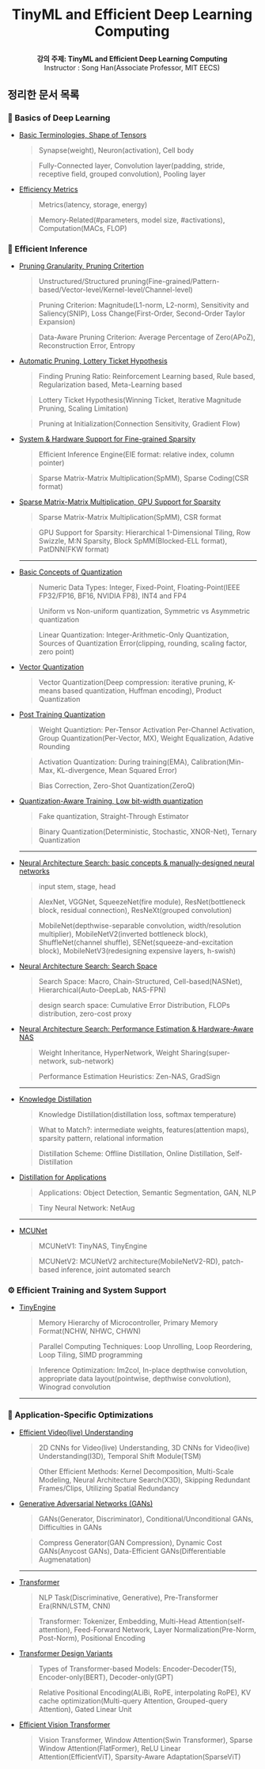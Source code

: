 <div width="100%" height="100%" align="center">
  
<h1 align="center">
  <p align="center">TinyML and Efficient Deep Learning Computing</p>
</h1>
  
  
<b>강의 주제: TinyML and Efficient Deep Learning Computing</b>
<br>
Instructor : Song Han(Associate Professor, MIT EECS)

</div>

## 정리한 문서 목록

### 📖 Basics of Deep Learning

- [Basic Terminologies, Shape of Tensors](https://github.com/erectbranch/TinyML_and_Efficient_DLC/tree/master/2022/lec02/summary01)

  > Synapse(weight), Neuron(activation), Cell body

  > Fully-Connected layer, Convolution layer(padding, stride, receptive field, grouped convolution), Pooling layer

- [Efficiency Metrics](https://github.com/erectbranch/TinyML_and_Efficient_DLC/tree/master/2022/lec02/summary02)

  > Metrics(latency, storage, energy)

  > Memory-Related(\#parameters, model size, \#activations), Computation(MACs, FLOP)

### 📔 Efficient Inference

- [Pruning Granularity, Pruning Critertion](https://github.com/erectbranch/TinyML_and_Efficient_DLC/tree/master/2022/lec03)

  > Unstructured/Structured pruning(Fine-grained/Pattern-based/Vector-level/Kernel-level/Channel-level)
  
  > Pruning Criterion: Magnitude(L1-norm, L2-norm), Sensitivity and Saliency(SNIP), Loss Change(First-Order, Second-Order Taylor Expansion)
  
  > Data-Aware Pruning Criterion: Average Percentage of Zero(APoZ), Reconstruction Error, Entropy

- [Automatic Pruning, Lottery Ticket Hypothesis](https://github.com/erectbranch/TinyML_and_Efficient_DLC/tree/master/2022/lec04/summary01)

  > Finding Pruning Ratio: Reinforcement Learning based, Rule based, Regularization based, Meta-Learning based 

  > Lottery Ticket Hypothesis(Winning Ticket, Iterative Magnitude Pruning, Scaling Limitation)

  > Pruning at Initialization(Connection Sensitivity, Gradient Flow)

- [System & Hardware Support for Fine-grained Sparsity](https://github.com/erectbranch/TinyML_and_Efficient_DLC/tree/master/2022/lec04/summary02)

  > Efficient Inference Engine(EIE format: relative index, column pointer)

  > Sparse Matrix-Matrix Multiplication(SpMM), Sparse Coding(CSR format)

- [Sparse Matrix-Matrix Multiplication, GPU Support for Sparsity](https://github.com/erectbranch/TinyML_and_Efficient_DLC/tree/master/2022/lec04/summary03)

  > Sparse Matrix-Matrix Multiplication(SpMM), CSR format

  > GPU Support for Sparsity: Hierarchical 1-Dimensional Tiling, Row Swizzle, M:N Sparsity, Block SpMM(Blocked-ELL format), PatDNN(FKW format)

  ---

- [Basic Concepts of Quantization](https://github.com/erectbranch/TinyML_and_Efficient_DLC/tree/master/2022/lec05/summary01)

  > Numeric Data Types: Integer, Fixed-Point, Floating-Point(IEEE FP32/FP16, BF16, NVIDIA FP8), INT4 and FP4

  > Uniform vs Non-uniform quantization, Symmetric vs Asymmetric quantization

  > Linear Quantization: Integer-Arithmetic-Only Quantization, Sources of Quantization Error(clipping, rounding, scaling factor, zero point)

- [Vector Quantization](https://github.com/erectbranch/TinyML_and_Efficient_DLC/tree/master/2022/lec05/summary02)

  > Vector Quantization(Deep compression: iterative pruning, K-means based quantization, Huffman encoding), Product Quantization

- [Post Training Quantization](https://github.com/erectbranch/TinyML_and_Efficient_DLC/tree/master/2022/lec06/summary01)

  > Weight Quantiztion: Per-Tensor Activation Per-Channel Activation, Group Quantization(Per-Vector, MX), Weight Equalization, Adative Rounding

  > Activation Quantization: During training(EMA), Calibration(Min-Max, KL-divergence, Mean Squared Error)

  > Bias Correction, Zero-Shot Quantization(ZeroQ)

- [Quantization-Aware Training, Low bit-width quantization](https://github.com/erectbranch/TinyML_and_Efficient_DLC/tree/master/2022/lec06/summary02)

  > Fake quantization, Straight-Through Estimator

  > Binary Quantization(Deterministic, Stochastic, XNOR-Net), Ternary Quantization

  ---

- [Neural Architecture Search: basic concepts & manually-designed neural networks](https://github.com/erectbranch/TinyML_and_Efficient_DLC/tree/master/2022/lec07/summary01)

  > input stem, stage, head
  
  > AlexNet, VGGNet, SqueezeNet(fire module), ResNet(bottleneck block, residual connection), ResNeXt(grouped convolution)
  
  > MobileNet(depthwise-separable convolution, width/resolution multiplier), MobileNetV2(inverted bottleneck block), ShuffleNet(channel shuffle), SENet(squeeze-and-excitation block), MobileNetV3(redesigning expensive layers, h-swish)

- [Neural Architecture Search: Search Space](https://github.com/erectbranch/TinyML_and_Efficient_DLC/tree/master/2022/lec07/summary02)

  > Search Space: Macro, Chain-Structured, Cell-based(NASNet), Hierarchical(Auto-DeepLab, NAS-FPN)

  > design search space: Cumulative Error Distribution, FLOPs distribution, zero-cost proxy

- [Neural Architecture Search: Performance Estimation & Hardware-Aware NAS](https://github.com/erectbranch/TinyML_and_Efficient_DLC/tree/master/2022/lec08)

  > Weight Inheritance, HyperNetwork, Weight Sharing(super-network, sub-network)

  > Performance Estimation Heuristics: Zen-NAS, GradSign

  ---

- [Knowledge Distillation](https://github.com/erectbranch/TinyML_and_Efficient_DLC/tree/master/2022/lec10/summary01)

  > Knowledge Distillation(distillation loss, softmax temperature)
  
  > What to Match?: intermediate weights, features(attention maps), sparsity pattern, relational information

  > Distillation Scheme: Offline Distillation, Online Distillation, Self-Distillation

- [Distillation for Applications](https://github.com/erectbranch/TinyML_and_Efficient_DLC/tree/master/2022/lec10/summary02)

  > Applications: Object Detection, Semantic Segmentation, GAN, NLP

  > Tiny Neural Network: NetAug

  ---

- [MCUNet](https://github.com/erectbranch/TinyML_and_Efficient_DLC/tree/master/2022/lec11)

  > MCUNetV1: TinyNAS, TinyEngine

  > MCUNetV2: MCUNetV2 architecture(MobileNetV2-RD), patch-based inference, joint automated search

### ⚙️ Efficient Training and System Support

- [TinyEngine](https://github.com/erectbranch/TinyML_and_Efficient_DLC/tree/master/2022/lec17)

  > Memory Hierarchy of Microcontroller, Primary Memory Format(NCHW, NHWC, CHWN)

  > Parallel Computing Techniques: Loop Unrolling, Loop Reordering, Loop Tiling, SIMD programming
  
  > Inference Optimization: Im2col, In-place depthwise convolution, appropriate data layout(pointwise, depthwise convolution), Winograd convolution

  ---

### 🔧 Application-Specific Optimizations

- [Efficient Video(live) Understanding](https://github.com/erectbranch/TinyML_and_Efficient_DLC/tree/master/2022/lec19/summary01)

  > 2D CNNs for Video(live) Understanding, 3D CNNs for Video(live) Understanding(I3D), Temporal Shift Module(TSM)

  > Other Efficient Methods: Kernel Decomposition, Multi-Scale Modeling, Neural Architecture Search(X3D), Skipping Redundant Frames/Clips, Utilizing Spatial Redundancy

- [Generative Adversarial Networks (GANs)](https://github.com/erectbranch/TinyML_and_Efficient_DLC/tree/master/2022/lec19/summary02)

  > GANs(Generator, Discriminator), Conditional/Unconditional GANs, Difficulties in GANs

  > Compress Generator(GAN Compression), Dynamic Cost GANs(Anycost GANs), Data-Efficient GANs(Differentiable Augmenatation)

  ---

- [Transformer](https://github.com/erectbranch/TinyML_and_Efficient_DLC/tree/master/2023/lec12/summary01)

  > NLP Task(Discriminative, Generative), Pre-Transformer Era(RNN/LSTM, CNN)

  > Transformer: Tokenizer, Embedding, Multi-Head Attention(self-attention), Feed-Forward Network, Layer Normalization(Pre-Norm, Post-Norm), Positional Encoding

- [Transformer Design Variants](https://github.com/erectbranch/TinyML_and_Efficient_DLC/tree/master/2023/lec12/summary02)

  > Types of Transformer-based Models: Encoder-Decoder(T5), Encoder-only(BERT), Decoder-only(GPT)
  
  > Relative Positional Encoding(ALiBi, RoPE, interpolating RoPE), KV cache optimization(Multi-query Attention, Grouped-query Attention), Gated Linear Unit

- [Efficient Vision Transformer](https://github.com/erectbranch/TinyML_and_Efficient_DLC/tree/master/2023/lec14/summary01)

  > Vision Transformer, Window Attention(Swin Transformer), Sparse Window Attention(FlatFormer), ReLU Linear Attention(EfficientViT), Sparsity-Aware Adaptation(SparseViT)
